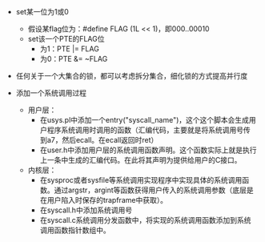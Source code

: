 - set某一位为1或0
  - 假设某flag位为：#define FLAG (1L << 1)，即000..00010
  - set该一个PTE的FLAG位
    - 为1：PTE |= FLAG
    - 为0：PTE &= ~FLAG



- 任何关于一个大集合的锁，都可以考虑拆分集合，细化锁的方式提高并行度



- 添加一个系统调用过程
  - 用户层：
    - 在usys.pl中添加一个entry("syscall_name")，这个这个脚本会生成用户程序系统调用时调用的函数（汇编代码，主要就是将系统调用号传到a7，然后ecall。在ecall返回时ret）
    - 在user.h中添加用户层的系统调用函数声明。这个函数实际上就是执行上一条中生成的汇编代码。在此将其声明为提供给用户的C接口。
  - 内核层：
    - 在sysproc或者sysfile等系统调用实现程序中实现具体的系统调用函数。通过argstr，argint等函数获得用户传入的系统调用参数（底层是在用户陷入时保存的trapframe中获取）。
    - 在syscall.h中添加系统调用号
    - 在syscall.c系统调用分发函数中，将实现的系统调用函数添加到系统调用函数指针数组中。
